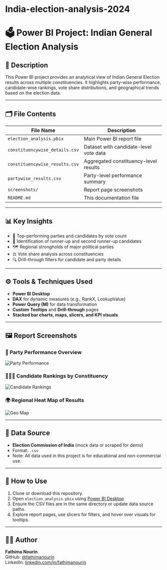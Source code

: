 # India-election-analysis-2024

# 🗳️ Power BI Project: Indian General Election Analysis

## 📝 Description

This Power BI project provides an analytical view of Indian General Election results across multiple constituencies. It highlights party-wise performance, candidate-wise rankings, vote share distributions, and geographical trends based on the election data.

---

## 🗂️ File Contents

| File Name                         | Description                                      |
|----------------------------------|--------------------------------------------------|
| `election_analysis.pbix`         | Main Power BI report file                        |
| `constituencywise_details.csv`   | Dataset with candidate-level vote data           |
| `constituencywise_results.csv`   | Aggregated constituency-level results            |
| `partywise_results.csv`          | Party-level performance summary                  |
| `screenshots/`                   | Report page screenshots                          |
| `README.md`                      | This documentation file                          |

---

## 📊 Key Insights

- 🥇 Top-performing parties and candidates by vote count
- 🥈 Identification of runner-up and second runner-up candidates
- 🗺️ Regional strongholds of major political parties
- ⚖️ Vote share analysis across constituencies
- 🔍 Drill-through filters for candidate and party details

---

## ⚙️ Tools & Techniques Used

- **Power BI Desktop**
- **DAX** for dynamic measures (e.g., RankX, LookupValue)
- **Power Query (M)** for data transformation
- **Custom Tooltips** and **Drill-through** pages
- **Stacked bar charts, maps, slicers, and KPI visuals**

---

## 🖼️ Report Screenshots

### 📌 Party Performance Overview
![Party Performance](screenshots/party-performance.png)

### 🧑‍🤝‍🧑 Candidate Rankings by Constituency
![Candidate Rankings](screenshots/candidate-rankings.png)

### 🌍 Regional Heat Map of Results
![Geo Map](screenshots/geo-map.png)

---

## 📁 Data Source

- **Election Commission of India** (mock data or scraped for demo)
- Format: `.csv`
- Note: All data used in this project is for educational and non-commercial use.

---

## 🚀 How to Use

1. Clone or download this repository.
2. Open `election_analysis.pbix` using [Power BI Desktop](https://powerbi.microsoft.com/)
3. Ensure the CSV files are in the same directory or update data source paths.
4. Explore report pages, use slicers for filters, and hover over visuals for tooltips.

---

## 👩‍💻 Author

**Fathima Nourin**  
GitHub: [@fathimanourin](https://github.com/fathimanourin)  
LinkedIn: [linkedin.com/in/fathimanourin](https://linkedin.com/in/fathimanourin)
